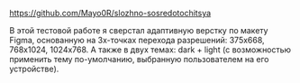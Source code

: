https://github.com/Mayo0R/slozhno-sosredotochitsya

В этой тестовой работе я сверстал адаптивную верстку по макету Figma, основанную на 3х-точках перехода разрешений: 375x668, 768x1024, 1024x768. А также в двух темах: dark + light (с возможностью применить тему по-умолчанию, выбранную пользователем на его устройстве).